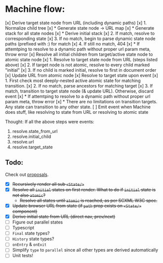 # Machine flow:
[x] Derive target state node from URL (including dynamic paths)
    [x] 1. Normalize child tree
        [x] * Generate state node -> URL map
        [x] * Generate stack for all state nodes
        [x] * Derive initial stack
    [x] 2. If match, resolve to corresponding state
    [x] 3. If no match, begin to parse dynamic state node paths (prefixed with :) for match
    [x] 4. If still no match, 404
        [x] *  If attemtping to resolve to a dynamic path without proper url param meta, throw error
[x] Resolve all initial children from target/active state node to atomic state node
    [x] 1. Resolve to target state node from URL (steps listed above)
    [x] 2. If target node is not atomic, resolve to every child marked "initial"
    [x] 3. If no child is marked initial, resolve to first in document order
[x] Update URL from atomic node
[x] Resolve to target state upon event
    [x] 1. First check most deeply-nested active atomic state for matching transition.
    [x] 2. If no match, parse ancestors for matching target
    [x] 3. If match, transition to target state node (& update URL). Otherwise, discard event
        [x] * If attemtping to resolve to a dynamic path without proper url param meta, throw error
        [x] * There are no limitations on transition targets. Any state can transition to any other state.
[ ] Emit event when Machine does stuff, like resolving to state from URL or resolving to atomic state

Thought: If all the above steps were events:
1. resolve.state_from_url
2. resolve.initial_child
3. resolve.url
4. resolve.target_state

## Todo:
Check out [proposals](./docs/Proposals.md).
- [x] ~~Recursively render all sub `<State/>`~~
- [x] ~~Resolve all `initial` states on first render. What to do if `initial` state is not also `atomic`?~~
    * ~~Resolve all states until `atomic` is reached, as per SCXML W3C spec.~~
- [x] ~~Update browser URL from state (if `path` prop exists on `<State/>` component)~~
- [x] ~~Derive initial state from URL (direct nav, prev/next)~~
- [ ] Figure out parallel states
- [ ] Typescript
- [ ] `Final` state types?
- [ ] `History` state types?
- [ ] `onEntry` & `onExit`
- [ ] Simplify `type` to `parallel` since all other types are derived automatically
- [ ] Unit tests!